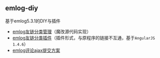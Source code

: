 ## emlog-diy

基于emlog5.3.1的DIY与插件

* [emlog友链分类管理](https://gitee.com/jianggle/emlog-diy/tree/master/rootlinks)（魔改源代码实现）
* [emlog友链分类插件](https://gitee.com/jianggle/emlog-diy/tree/master/nglinks)（插件形式，与原程序的链接不互通，基于`AngularJS 1.4.6`）
* [emlog评论ajax提交方案](https://gitee.com/jianggle/emlog-diy/tree/master/comment-ajax)
